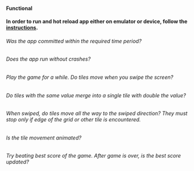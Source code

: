 #### Functional

#### In order to run and hot reload app either on emulator or device, follow the [instructions](https://docs.flutter.dev/get-started/test-drive?tab=androidstudio#run-the-app).

###### Was the app committed within the required time period?

###### Does the app run without crashes?

###### Play the game for a while. Do tiles move when you swipe the screen?

###### Do tiles with the same value merge into a single tile with double the value?

###### When swiped, do tiles move all the way to the swiped direction? They must stop only if edge of the grid or other tile is encountered.

###### Is the tile movement animated?

###### Try beating best score of the game. After game is over, is the best score updated?
